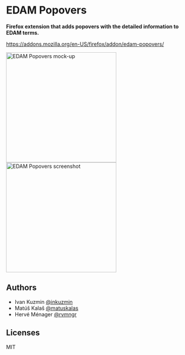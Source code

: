 # EDAM Popovers

**Firefox extension that adds popovers with the detailed information to EDAM terms.**

https://addons.mozilla.org/en-US/firefox/addon/edam-popovers/

<img src="https://pbs.twimg.com/media/D-xw245WkAAN7Tq?format=jpg&name=4096x4096" alt="EDAM Popovers mock-up" height="300"/><img src="https://addons.cdn.mozilla.net/user-media/previews/full/222/222432.png" alt="EDAM Popovers screenshot" height="300"/>

## Authors

- Ivan Kuzmin [@inkuzmin](https://twitter.com/inkuzmin)
- Matúš Kalaš [@matuskalas](https://twitter.com/matuskalas)
- Hervé Ménager [@rvmngr](https://twitter.com/rvmngr)

## Licenses

MIT
